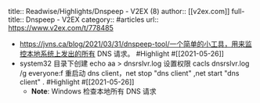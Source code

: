 title:: Readwise/Highlights/Dnspeep - V2EX (8)
author:: [[v2ex.com]]
full-title:: Dnspeep - V2EX
category:: #articles
url:: https://www.v2ex.com/t/778485

- https://jvns.ca/blog/2021/03/31/dnspeep-tool/一个简单的小工具，用来监控本地系统上发出的所有 DNS 请求。 #Highlight #[[2021-05-26]]
- system32 目录下创建 echo aa > dnsrslvr.log
  设置权限 cacls dnsrslvr.log /g everyone:f
  重启动 dns client，net stop "dns client" ,net start "dns client" . #Highlight #[[2021-05-26]]
	- **Note**: Windows 检查本地所有 DNS 请求